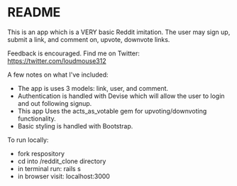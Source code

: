 # README

This is an app which is a VERY basic Reddit imitation. The user may sign up, submit a link, and comment on, upvote, downvote links. 

Feedback is encouraged. Find me on Twitter: https://twitter.com/loudmouse312

A few notes on what I've included:
- The app is uses 3 models: link, user, and comment. 
- Authentication is handled with Devise which will allow the user to login and out following signup. 
- This app Uses the acts_as_votable gem for upvoting/downvoting functionality. 
- Basic styling is handled with Bootstrap.

To run locally:
- fork respository
- cd into /reddit_clone directory
- in terminal run: rails s
- in browser visit: localhost:3000




